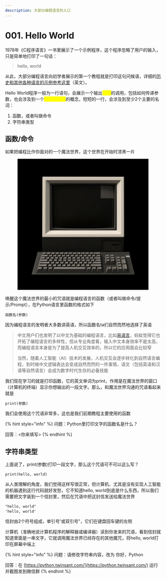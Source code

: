 ```yaml
---
description: 大部分编程语言的入口
---
```


# 001. Hello World

1978年《C程序语言》一书里展示了一个示例程序，这个程序忽略了用户的输入，只是简单地打印了一句话：

> hello, world

从此，大部分编程语言向初学者展示的第一个教程就是打印这句问候语，详细的[历史和其他各种语言的示例参考这里](https://en.wikipedia.org/wiki/%22Hello,\_World!%22\_program)（英文）。

Hello World程序一般为一行语句，会展示一个输出<mark style="color:yellow;">函数</mark>的调用，包括如何传递参数，也会涉及到一个<mark style="color:yellow;">字符串类型</mark>的概念，短短的一行，会涉及到至少2个主要的名词：

1. 函数，或者叫做命令
2. 字符串类型

## 函数/命令

如果把编程比作你面对的一个魔法世界，这个世界在开始时漆黑一片

<figure><img src=".gitbook/assets/image (1).png" alt=""><figcaption></figcaption></figure>

唤醒这个魔法世界的最小的咒语就是编程语言的函数（或者叫做命令/提示/Prompt），在Python语言里函数的格式如下

```
函数名(参数)
```

因为编程语言的发明者大多数讲英语，所以函数名ta们自然而然地选择了英语

> 中文用户们也发明了以中文为基础的编程语言，比如[易语言](https://www.dywt.com.cn/)，蚂蚁觉得它也开拓了编程语言的多样性，但从专业角度看，输入中文本身效率不是太高，而编程语言本身是为了提高人机交互效率的，所以它的应用面会比较窄
>
> 当然，随着人工智能（AI）技术的发展，人机交互会逐步转化到自然语言编程，到时候中文逻辑表达会变成自然而然的一件事情，语文（包括英语和汉语等自然语言）会成为数字时代生存的必备技能

我们现在学习的就是打印函数，它的英文单词为print，作用是在魔法世界的窗口（计算机的终端）显示你想输出的一段文字。那么，和魔法世界沟通的咒语看起来就是

```
print(参数)
```

我们会使用这个咒语非常多，这也是我们前期教程主要使用的函数

{% hint style="info" %}
问题：Python里打印文字的函数名是什么？

回答：<你来填写>
{% endhint %}

## 字符串类型

上面说了，print(参数)打印一段文字，那么这个咒语可不可以这么写？

```
print(hello, world)
```

从人类理解的角度，我们觉得这样写很正常，但计算机、尤其是没有实现人工智能的机器遇到这行代码就好发愁，它不知道hello, world到底是什么东西，所以我们需要把文字装到一个信封里，然后在咒语中把这封信发送给魔法世界

```
"hello, world"
'hello, world'
```

信封由2个符号组成，单引号'或双引号"，它们在键盘回车键的左侧

计算机（准确地说计算机程序的解释器或编译器）读到你发来的咒语，看到信封就知道里面是一串文字，它就调用魔法世界已经存在的其他魔咒，将hello, world打印在屏幕中端上

{% hint style="info" %}
问题：请修改字符串内容，改为 你好，Python

回答：在 [https://python.twinsant.com/](https://python.twinsant.com/) 运行并截图发到微信群
{% endhint %}
